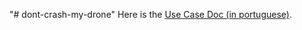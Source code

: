 "# dont-crash-my-drone"
Here is the [Use Case Doc (in portuguese)](https://docs.google.com/document/d/1BgX5MrdEqPjDoz_CmuvzlDMaTjryU3jbesUZBrBzlR4).

